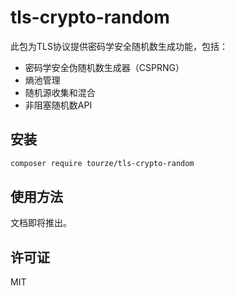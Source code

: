 # tls-crypto-random

此包为TLS协议提供密码学安全随机数生成功能，包括：

- 密码学安全伪随机数生成器（CSPRNG）
- 熵池管理
- 随机源收集和混合
- 非阻塞随机数API

## 安装

```bash
composer require tourze/tls-crypto-random
```

## 使用方法

文档即将推出。

## 许可证

MIT
